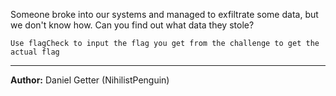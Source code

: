 Someone broke into our systems and managed to exfiltrate some data, but we don't know how. Can you find out what data they stole?

`Use flagCheck to input the flag you get from the challenge to get the actual flag`

---
**Author:** Daniel Getter (NihilistPenguin)
